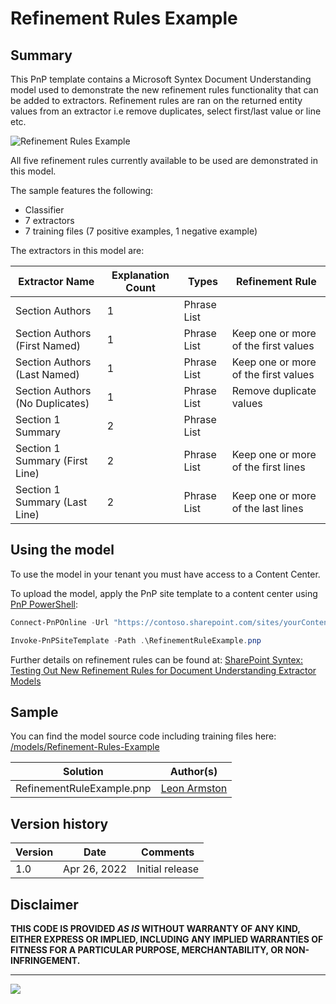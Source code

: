 # Refinement Rules Example

## Summary

This PnP template contains a Microsoft Syntex Document Understanding model used to demonstrate the new refinement rules functionality that can be added to extractors.
Refinement rules are ran on the returned entity values from an extractor i.e remove duplicates, select first/last value or line etc.

![Refinement Rules Example](assets/training-file-example.png)

All five refinement rules currently available to be used are demonstrated in this model.

The sample features the following:

- Classifier
- 7 extractors
- 7 training files (7 positive examples, 1 negative example)

The extractors in this model are:

Extractor Name|Explanation Count|Types|Refinement Rule
--------------|-----------------|-----------------|-----------------
Section Authors|1|Phrase List| 
Section Authors (First Named)|1|Phrase List| Keep one or more of the first values
Section Authors (Last Named)|1|Phrase List| Keep one or more of the first values
Section Authors (No Duplicates)|1|Phrase List| Remove duplicate values
Section 1 Summary|2|Phrase List|
Section 1 Summary (First Line)|2|Phrase List| Keep one or more of the first lines
Section 1 Summary (Last Line)|2|Phrase List| Keep one or more of the last lines

## Using the model

To use the model in your tenant you must have access to a Content Center.

To upload the model, apply the PnP site template to a content center using [PnP PowerShell](https://pnp.github.io/powershell/):

```powershell
Connect-PnPOnline -Url "https://contoso.sharepoint.com/sites/yourContentCenter"

Invoke-PnPSiteTemplate -Path .\RefinementRuleExample.pnp
```

Further details on refinement rules can be found at: [SharePoint Syntex: Testing Out New Refinement Rules for Document Understanding Extractor Models](https://www.leonarmston.com/2022/04/sharepoint-syntex-testing-out-new-refinement-rules-for-document-understanding-extractor-models/)

## Sample

You can find the model source code including training files here: [/models/Refinement-Rules-Example](https://github.com/pnp/syntex-samples/tree/main/models/Refinement-Rules-Example)

Solution|Author(s)
--------|---------
RefinementRuleExample.pnp | [Leon Armston](https://github.com/LeonArmston)

## Version history

Version|Date|Comments
-------|----|--------
1.0|Apr 26, 2022 |Initial release

## Disclaimer

**THIS CODE IS PROVIDED *AS IS* WITHOUT WARRANTY OF ANY KIND, EITHER EXPRESS OR IMPLIED, INCLUDING ANY IMPLIED WARRANTIES OF FITNESS FOR A PARTICULAR PURPOSE, MERCHANTABILITY, OR NON-INFRINGEMENT.**

---
<img src="https://pnptelemetry.azurewebsites.net/syntex-samples/models/Refinement-Rules-Example" />
